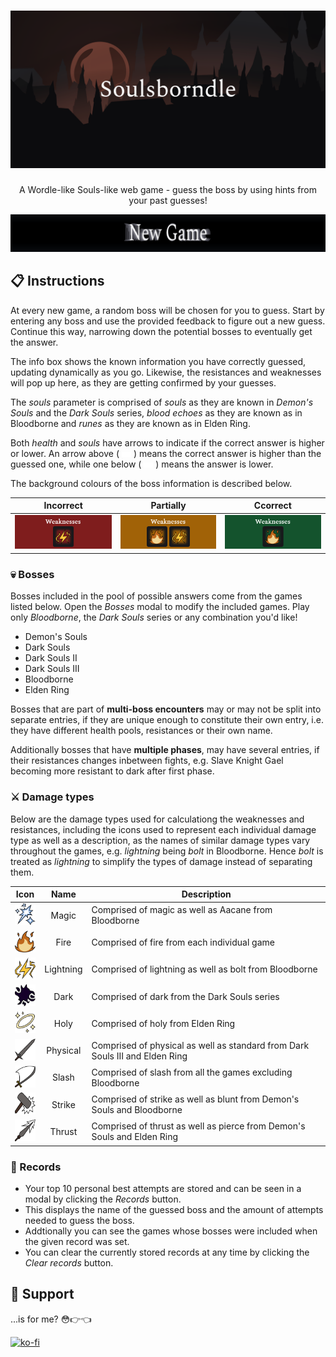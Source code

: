 # [![Soulsborndle](/public/docs/title-card.png)](https://malthesers.github.io/soulsborndle/)

<p align="center">A Wordle-like Souls-like web game - guess the boss by using hints from your past guesses!</p>

[![](/public/docs/new-game-link.png)](https://malthesers.github.io/soulsborndle/)

## 📋 Instructions

At every new game, a random boss will be chosen for you to guess. Start by entering any boss and use the provided feedback to figure out a new guess. Continue this way, narrowing down the potential bosses to eventually get the answer.

The info box shows the known information you have correctly guessed, updating dynamically as you go. Likewise, the resistances and weaknesses will pop up here, as they are getting confirmed by your guesses.

The _souls_ parameter is comprised of _souls_ as they are known in _Demon's Souls_ and the _Dark Souls_ series, _blood echoes_ as they are known as in Bloodborne and _runes_ as they are known as in Elden Ring.

Both _health_ and _souls_ have arrows to indicate if the correct answer is higher or lower. An arrow above ( <picture><img src="/src/assets/icons/arrow_up.svg" width="15"></picture> ) means the correct answer is higher than the guessed one, while one below ( <picture><img src="/src/assets/icons/arrow_down.svg" width="15"></picture> ) means the answer is lower.

The background colours of the boss information is described below.

| Incorrect                                                    | Partially                                                  | Ccorrect                                                   |
| ------------------------------------------------------------ | ---------------------------------------------------------- | ---------------------------------------------------------- |
| <picture><img src="/public/docs/bg-incorrect.png"></picture> | <picture><img src="/public/docs/bg-partial.png"></picture> | <picture><img src="/public/docs/bg-correct.png"></picture> |

### 💀 Bosses

Bosses included in the pool of possible answers come from the games listed below. Open the _Bosses_ modal to modify the included games. Play only _Bloodborne_, the _Dark Souls_ series or any combination you'd like!

- Demon's Souls
- Dark Souls
- Dark Souls II
- Dark Souls III
- Bloodborne
- Elden Ring

Bosses that are part of **multi-boss encounters** may or may not be split into separate entries, if they are unique enough to constitute their own entry, i.e. they have different health pools, resistances or their own name.

Additionally bosses that have **multiple phases**, may have several entries, if their resistances changes inbetween fights, e.g. Slave Knight Gael becoming more resistant to dark after first phase.

### ⚔️ Damage types

Below are the damage types used for calculationg the weaknesses and resistances, including the icons used to represent each individual damage type as well as a description, as the names of similar damage types vary throughout the games, e.g. _lightning_ being _bolt_ in Bloodborne. Hence _bolt_ is treated as _lightning_ to simplify the types of damage instead of separating them.

| Icon                                                                              |   Name    | Description                                                                  |
| --------------------------------------------------------------------------------- | :-------: | ---------------------------------------------------------------------------- |
| <picture><img src="/public/icons/magic.svg" width="35" height="35"></picture>     |   Magic   | Comprised of magic as well as Aacane from Bloodborne                         |
| <picture><img src="/public/icons/fire.svg" width="35" height="35"></picture>      |   Fire    | Comprised of fire from each individual game                                  |
| <picture><img src="/public/icons/lightning.svg" width="35" height="35"></picture> | Lightning | Comprised of lightning as well as bolt from Bloodborne                       |
| <picture><img src="/public/icons/dark.svg" width="35" height="35"></picture>      |   Dark    | Comprised of dark from the Dark Souls series                                 |
| <picture><img src="/public/icons/holy.svg" width="35" height="35"></picture>      |   Holy    | Comprised of holy from Elden Ring                                            |
| <picture><img src="/public/icons/physical.svg" width="35" height="35"></picture>  | Physical  | Comprised of physical as well as standard from Dark Souls III and Elden Ring |
| <picture><img src="/public/icons/slash.svg" width="35" height="35"></picture>     |   Slash   | Comprised of slash from all the games excluding Bloodborne                   |
| <picture><img src="/public/icons/strike.svg" width="35" height="35"></picture>    |  Strike   | Comprised of strike as well as blunt from Demon's Souls and Bloodborne       |
| <picture><img src="/public/icons/thrust.svg" width="35" height="35"></picture>    |  Thrust   | Comprised of thrust as well as pierce from Demon's Souls and Elden Ring      |

### 🥇 Records

- Your top 10 personal best attempts are stored and can be seen in a modal by clicking the _Records_ button.
- This displays the name of the guessed boss and the amount of attempts needed to guess the boss.
- Addtionally you can see the games whose bosses were included when the given record was set.
- You can clear the currently stored records at any time by clicking the _Clear records_ button.

## 🙌 Support

...is for me? 😳👉👈

[![ko-fi](https://ko-fi.com/img/githubbutton_sm.svg)](https://ko-fi.com/S6S3NYYC4)
